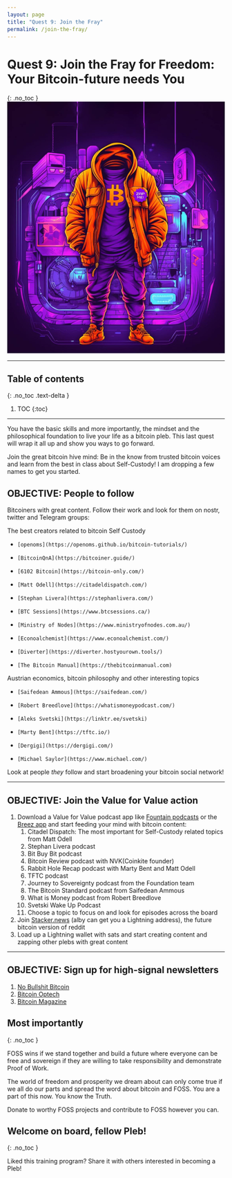 ```yaml
---
layout: page
title: "Quest 9: Join the Fray"
permalink: /join-the-fray/
---
```


# Quest 9: Join the Fray for Freedom: Your Bitcoin-future needs You
{: .no_toc }
![anon_nostr_bitcoin_pleb](/assets/img/graphics/anon_nostr_bitcoin_pleb.jpg)

---

## Table of contents
{: .no_toc .text-delta }

1. TOC
{:toc}

---

You have the basic skills and more importantly, the mindset and the philosophical foundation to live your life as a bitcoin pleb. This last quest will wrap it all up and show you ways to go forward.

Join the great bitcoin hive mind: Be in the know from trusted bitcoin voices and learn from the best in class about Self-Custody! I am dropping a few names to get you started.

## OBJECTIVE: People to follow

Bitcoiners with great content. Follow their work and look for them on nostr, twitter and Telegram groups:

The best creators related to bitcoin Self Custody
*     [openoms](https://openoms.github.io/bitcoin-tutorials/)
*     [BitcoinQnA](https://bitcoiner.guide/)
*     [6102 Bitcoin](https://bitcoin-only.com/)
*     [Matt Odell](https://citadeldispatch.com/)
*     [Stephan Livera](https://stephanlivera.com/)
*     [BTC Sessions](https://www.btcsessions.ca/)
*     [Ministry of Nodes](https://www.ministryofnodes.com.au/)
*     [Econoalchemist](https://www.econoalchemist.com/)
*     [Diverter](https://diverter.hostyourown.tools/)
*     [The Bitcoin Manual](https://thebitcoinmanual.com)

Austrian economics, bitcoin philosophy and other interesting topics
*     [Saifedean Ammous](https://saifedean.com/)
*     [Robert Breedlove](https://whatismoneypodcast.com/)
*     [Aleks Svetski](https://linktr.ee/svetski)
*     [Marty Bent](https://tftc.io/)
*     [Dergigi](https://dergigi.com/)
*     [Michael Saylor](https://www.michael.com/)

Look at people _they_ follow and start broadening your bitcoin social network!

---

## OBJECTIVE: Join the Value for Value action

1. Download a Value for Value podcast app like [Fountain podcasts](https://www.fountain.fm/) or the [Breez app](https://breez.technology/) and start feeding your mind with bitcoin content:
    1. Citadel Dispatch: The most important for Self-Custody related topics from Matt Odell
    2. Stephan Livera podcast
    3. Bit Buy Bit podcast
    4. Bitcoin Review podcast with NVK(Coinkite founder)
    5. Rabbit Hole Recap podcast with Marty Bent and Matt Odell
    6. TFTC podcast
    7. Journey to Sovereignty podcast from the Foundation team
    8. The Bitcoin Standard podcast from Saifedean Ammous
    9. What is Money podcast from Robert Breedlove
    10. Svetski Wake Up Podcast
    11. Choose a topic to focus on and look for episodes across the board
2. Join [Stacker.news](https://stacker.news/) (alby can get you a Lightning address), the future bitcoin version of reddit
3. Load up a Lightning wallet with sats and start creating content and zapping other plebs with great content

---

## OBJECTIVE: Sign up for high-signal newsletters

1. [No Bullshit Bitcoin](https://www.nobsbitcoin.com/)
2. [Bitcoin Optech](https://bitcoinops.org/)
3. [Bitcoin Magazine](https://bitcoinmagazine.com/)

## Most importantly
{: .no_toc }

FOSS wins if we stand together and build a future where everyone can be free and sovereign if they are willing to take responsibility and demonstrate Proof of Work.

The world of freedom and prosperity we dream about can only come true if we all do our parts and spread the word about bitcoin and FOSS. You are a part of this now. You know the Truth.

Donate to worthy FOSS projects and contribute to FOSS however you can.

## Welcome on board, fellow Pleb!
{: .no_toc }

Liked this training program? Share it with others interested in becoming a Pleb!

